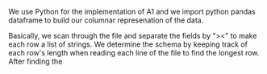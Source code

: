 
We use Python for the implementation of A1 and we import python pandas dataframe to build our columnar represenation of the data.

Basically, we scan through the file and separate the fields by "><" to make each row a list of strings. We determine the schema by keeping
track of each row's length when reading each line of the file to find the longest row. After finding the 
